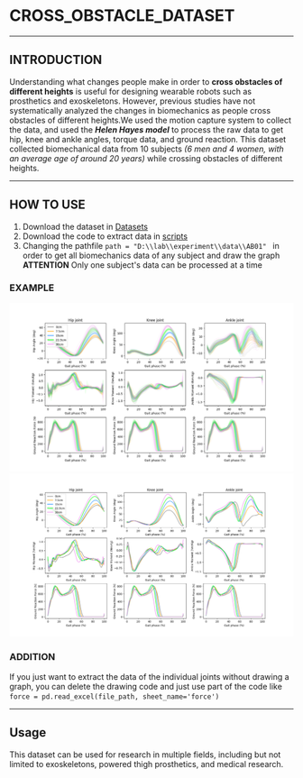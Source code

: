 # CROSS_OBSTACLE_DATASET
***
## INTRODUCTION
Understanding what changes people make in order to **cross obstacles of different heights** is useful for designing wearable robots such as prosthetics and exoskeletons. However, previous studies have not systematically analyzed the changes in biomechanics as people cross obstacles of different heights.We used the motion capture system to collect the data, and used the ***Helen Hayes model*** to process the raw data to get hip, knee and ankle angles, torque data, and ground reaction. This dataset collected biomechanical data from 10 subjects *(6 men and 4 women, with an average age of around 20 years)* while crossing obstacles of different heights.
***
## HOW TO USE
1. Download the dataset in [Datasets](Datasets "Datasets")<br>
2. Download the code to extract data in [scripts](scripts "scripts")<br>
3. Changing the pathfile ``path = "D:\\lab\\experiment\\data\\AB01" `` in order to get all biomechanics data of any subject and draw the graph<br>
    **ATTENTION**  Only one subject's data can be processed at a time
### EXAMPLE
![alt](example/AB03_left.png "AB03_left")<br>
![alt](example/AB03_left_avg.png "AB03_left_average")<br>
### ADDITION
If you just want to extract the data of the individual joints without drawing a graph, you can delete the drawing code and just use part of the code like ``force = pd.read_excel(file_path, sheet_name='force')``
***
## Usage
This dataset can be used for research in multiple fields, including but not limited to exoskeletons, powered thigh prosthetics, and medical research.
